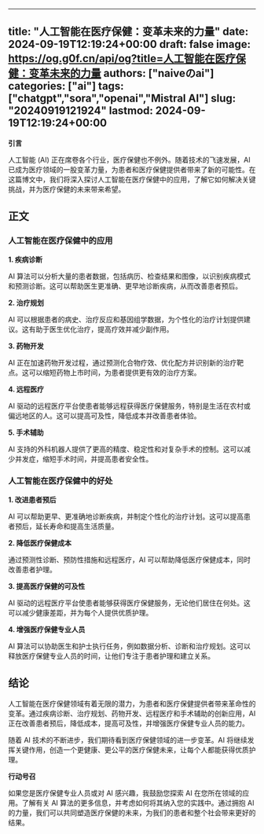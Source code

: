 
---
title: "人工智能在医疗保健：变革未来的力量"
date: 2024-09-19T12:19:24+00:00
draft: false
image: https://og.g0f.cn/api/og?title=人工智能在医疗保健：变革未来的力量
authors: ["naiveのai"]
categories: ["ai"]
tags: ["chatgpt","sora","openai","Mistral AI"]
slug: "20240919121924"
lastmod: 2024-09-19T12:19:24+00:00
---
**引言**

人工智能 (AI) 正在席卷各个行业，医疗保健也不例外。随着技术的飞速发展，AI 已成为医疗领域的一股变革力量，为患者和医疗保健提供者带来了新的可能性。在这篇博文中，我们将深入探讨人工智能在医疗保健中的应用，了解它如何解决关键挑战，并为医疗保健的未来带来希望。

## 正文

### 人工智能在医疗保健中的应用

**1. 疾病诊断**

AI 算法可以分析大量的患者数据，包括病历、检查结果和图像，以识别疾病模式和预测诊断。这可以帮助医生更准确、更早地诊断疾病，从而改善患者预后。

**2. 治疗规划**

AI 可以根据患者的病史、治疗反应和基因组学数据，为个性化的治疗计划提供建议。这有助于医生优化治疗，提高疗效并减少副作用。

**3. 药物开发**

AI 正在加速药物开发过程，通过预测化合物疗效、优化配方并识别新的治疗靶点。这可以缩短药物上市时间，为患者提供更有效的治疗方案。

**4. 远程医疗**

AI 驱动的远程医疗平台使患者能够远程获得医疗保健服务，特别是生活在农村或偏远地区的人。这可以提高可及性，降低成本并改善患者体验。

**5. 手术辅助**

AI 支持的外科机器人提供了更高的精度、稳定性和对复杂手术的控制。这可以减少并发症，缩短手术时间，并提高患者安全性。

### 人工智能在医疗保健中的好处

**1. 改进患者预后**

AI 可以帮助更早、更准确地诊断疾病，并制定个性化的治疗计划。这可以提高患者预后，延长寿命和提高生活质量。

**2. 降低医疗保健成本**

通过预测性诊断、预防性措施和远程医疗，AI 可以帮助降低医疗保健成本，同时改善患者护理。

**3. 提高医疗保健的可及性**

AI 驱动的远程医疗平台使患者能够获得医疗保健服务，无论他们居住在何处。这可以减少健康差距，并为每个人提供优质护理。

**4. 增强医疗保健专业人员**

AI 算法可以协助医生和护士执行任务，例如数据分析、诊断和治疗规划。这可以释放医疗保健专业人员的时间，让他们专注于患者护理和建立关系。

## 结论

人工智能在医疗保健领域有着无限的潜力，为患者和医疗保健提供者带来革命性的变革。通过疾病诊断、治疗规划、药物开发、远程医疗和手术辅助的创新应用，AI 正在改善患者预后，降低成本，提高可及性，并增强医疗保健专业人员的能力。

随着 AI 技术的不断进步，我们期待看到医疗保健领域的进一步变革。AI 将继续发挥关键作用，创造一个更健康、更公平的医疗保健未来，让每个人都能获得优质护理。

**行动号召**

如果您是医疗保健专业人员或对 AI 感兴趣，我鼓励您探索 AI 在您所在领域的应用。了解有关 AI 算法的更多信息，并考虑如何将其纳入您的实践中。通过拥抱 AI 的力量，我们可以共同塑造医疗保健的未来，为我们的患者和整个社会带来更好的结果。